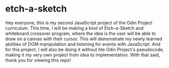 # etch-a-sketch

Hey everyone, this is my second JavaScript project of the Odin Project curriculum. This time, I will be making a kind of Etch-a-Sketch and whiteboard crossover program, where the idea is the user will be able to draw on a canvas with their cursor. This will demonstrate my newly learned abilities of DOM manipulation and listening for events with JavaScript. And for this project, I will also be doing it without hte Odin Project's pseudocode, making it my very own project from idea to implementation. With that said, thank you for viewing this repo!